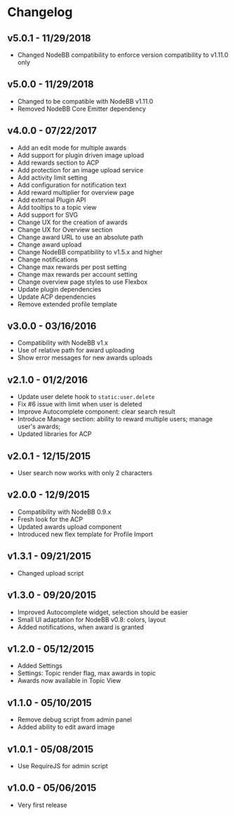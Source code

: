 # Changelog

## v5.0.1 - 11/29/2018

- Changed NodeBB compatibility to enforce version compatibility to v1.11.0 only

## v5.0.0 - 11/29/2018

- Changed to be compatible with NodeBB v1.11.0
- Removed NodeBB Core Emitter dependency

## v4.0.0 - 07/22/2017

- Add an edit mode for multiple awards
- Add support for plugin driven image upload
- Add rewards section to ACP
- Add protection for an image upload service
- Add activity limit setting
- Add configuration for notification text
- Add reward multiplier for overview page
- Add external Plugin API
- Add tooltips to a topic view
- Add support for SVG
- Change UX for the creation of awards
- Change UX for Overview section
- Change award URL to use an absolute path
- Change award upload
- Change NodeBB compatibility to v1.5.x and higher
- Change notifications
- Change max rewards per post setting
- Change max rewards per account setting
- Change overview page styles to use Flexbox
- Update plugin dependencies
- Update ACP dependencies
- Remove extended profile template

## v3.0.0 - 03/16/2016

- Compatibility with NodeBB v1.x
- Use of relative path for award uploading
- Show error messages for new awards uploads

## v2.1.0 - 01/2/2016

- Update user delete hook to `static:user.delete`
- Fix #6 issue with limit when user is deleted
- Improve Autocomplete component: clear search result
- Introduce Manage section: ability to reward multiple users; manage user's awards;
- Updated libraries for ACP

## v2.0.1 - 12/15/2015

- User search now works with only 2 characters

## v2.0.0 - 12/9/2015

- Compatibility with NodeBB 0.9.x
- Fresh look for the ACP
- Updated awards upload component
- Introduced new flex template for Profile Import

## v1.3.1 - 09/21/2015

- Changed upload script

## v1.3.0 - 09/20/2015

- Improved Autocomplete widget, selection should be easier
- Small UI adaptation for NodeBB v0.8: colors, layout
- Added notifications, when award is granted

## v1.2.0 - 05/12/2015

- Added Settings
- Settings: Topic render flag, max awards in topic
- Awards now available in Topic View

## v1.1.0 - 05/10/2015

- Remove debug script from admin panel
- Added ability to edit award image

## v1.0.1 - 05/08/2015

- Use RequireJS for admin script

## v1.0.0 - 05/06/2015

- Very first release